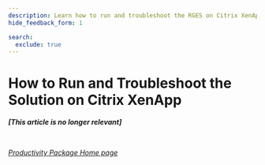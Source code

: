 ```yaml
---
description: Learn how to run and troubleshoot the RGES on Citrix XenApp
hide_feedback_form: 1

search:
  exclude: true
---
```

# How to Run and Troubleshoot the Solution on Citrix XenApp

***[This article is no longer relevant]***

<br>

*[Productivity Package Home page](../../)*
<!--
<i>For users of the Email Sidebar on:</i><br><br>
<div class="container" style="display: inline-block; height: 42px; width: 162px; padding: 5px 10px; background-color: #fff;"><img src="https://revenuegrid.com/revenue-inbox/wp-content/uploads/Exchange1.svg" style="height: 100%; object-fit: contain; vertical-align: middle;"></div>

&nbsp;

*2 min read*  
-->
<!-- ShareThis BEGIN --> 
<!-- <div class="addthis_inline_share_toolbox"></div> -->
<!-- End ShareThis --> 
<!--
&nbsp;

[{{ product_name }} for Salesforce Desktop (.MSI) implementation](../Desktop-MSI-and-Cloud-Web-Implementations-Comparison/) can only be installed in MS Outlook Desktop version running on a Windows system. This implementation of the Add-In is compatible with MS Outlook 2013 - 2019 (full integration) and requires the latest version of MS Edge to be installed on your system to run.

There are 32-bit and 64-bit installation packages available, to be installed on 32-bit and 64-bit editions of MS Outlook respectively. Custom company-specific editions of {{ product_name }} for Salesforce Desktop (.MSI) are normally installed and managed by local assigned administrators using [mass deployment tools](../How-to-Install-and-Run-the-Desktop-MSI-implementation-MS-Outlook/) and [{{ product_name }} admin panel](../How-to-Log-In-to-the-Admin-Panel/).

{{ product_name }} demonstrates solid compatibility with MS Outlook, however under some circumstances (e.g. conflicts with other integration software installed) Add-In crashes might occur. If a crash occurs, please do the following to help us investigate the problem:

**1\.** Open the Run prompt in Windows (by pressing _Windows button+R_ )

![](../assets/images/d33v4339jhl8k0cloudfrontnet/docs/assets/57398d2e903360669faf1f0a/images/5bae1e602c7d3a04dd5b1543.png)
&nbsp;

**2\.** Copy and paste the following path into the **Open:** box _%appdata%\\RevenueGrid.com\\{{ product_name }} Add-In\\Profile_ and click **OK**  
!!! note "Note"
    The full path to the folder is _C:\\Users\\%username%\\AppData\\Roaming\\RevenueGrid.com\\{{ product_name }} Add-In\\Profile_, where %username% is the current user's Windows profile name.  

&nbsp;

**3\.** Compress the _Logs_ folder into a .zip archive by right clicking it and selecting **Send To > Compressed (zipped) folder** (or you could use [7-Zip](http://www.7-zip.org/) / [WinRAR](http://www.rarlab.com/download.htm))

<p><img src="../../assets/images/d33v4339jhl8k0cloudfrontnet/docs/assets/57398d2e903360669faf1f0a/images/5bae2aec2c7d3a04dd5b159a.png" class="minimized">
</p>
&nbsp;

**4\.** Send the zip archive to us to [our Support team](mailto:support@revenuegrid.com) along with a step-by-step description of actions and conditions which led to the crash (reproduction steps). If the zip file is too big to be attached attach to an email – please upload it to a file hosting site like [Filedropper](http://www.filedropper.com/) or [Uploadfiles](https://uploadfiles.io/) and send us the link; in the latter case for security consideration make sure to [set a password on the zip archive](http://www.medicalnerds.com/how-to-encrypt-zip-files-securely-using-7zip/) and send it to us along with the link
-->